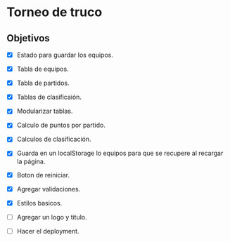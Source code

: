 # Torneo de truco 

## Objetivos

- [x] Estado para guardar los equipos.
- [x] Tabla de equipos.
- [x] Tabla de partidos.
- [x] Tablas de clasificaión.
- [x] Modularizar tablas.
- [x] Calculo de puntos por partido.
- [x] Calculos de clasificación.
- [x] Guarda en un localStorage lo equipos para que se recupere al recargar la página.
- [x] Boton de reiniciar.
- [x] Agregar validaciones.
- [x] Estilos basicos.
- [ ] Agregar un logo y titulo.
- [ ] Hacer el deployment.

